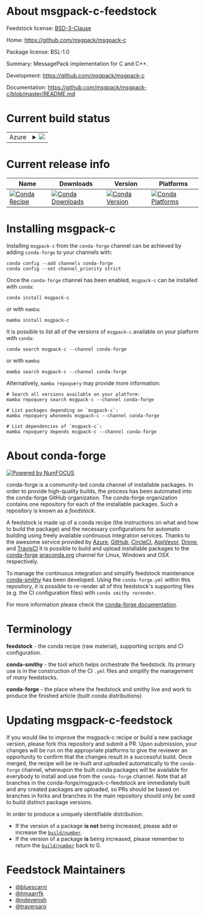 About msgpack-c-feedstock
=========================

Feedstock license: [BSD-3-Clause](https://github.com/conda-forge/msgpack-c-feedstock/blob/main/LICENSE.txt)

Home: https://github.com/msgpack/msgpack-c

Package license: BSL-1.0

Summary: MessagePack implementation for C and C++.

Development: https://github.com/msgpack/msgpack-c

Documentation: https://github.com/msgpack/msgpack-c/blob/master/README.md

Current build status
====================


<table>
    
  <tr>
    <td>Azure</td>
    <td>
      <details>
        <summary>
          <a href="https://dev.azure.com/conda-forge/feedstock-builds/_build/latest?definitionId=648&branchName=main">
            <img src="https://dev.azure.com/conda-forge/feedstock-builds/_apis/build/status/msgpack-c-feedstock?branchName=main">
          </a>
        </summary>
        <table>
          <thead><tr><th>Variant</th><th>Status</th></tr></thead>
          <tbody><tr>
              <td>linux_64</td>
              <td>
                <a href="https://dev.azure.com/conda-forge/feedstock-builds/_build/latest?definitionId=648&branchName=main">
                  <img src="https://dev.azure.com/conda-forge/feedstock-builds/_apis/build/status/msgpack-c-feedstock?branchName=main&jobName=linux&configuration=linux%20linux_64_" alt="variant">
                </a>
              </td>
            </tr><tr>
              <td>linux_aarch64</td>
              <td>
                <a href="https://dev.azure.com/conda-forge/feedstock-builds/_build/latest?definitionId=648&branchName=main">
                  <img src="https://dev.azure.com/conda-forge/feedstock-builds/_apis/build/status/msgpack-c-feedstock?branchName=main&jobName=linux&configuration=linux%20linux_aarch64_" alt="variant">
                </a>
              </td>
            </tr><tr>
              <td>linux_ppc64le</td>
              <td>
                <a href="https://dev.azure.com/conda-forge/feedstock-builds/_build/latest?definitionId=648&branchName=main">
                  <img src="https://dev.azure.com/conda-forge/feedstock-builds/_apis/build/status/msgpack-c-feedstock?branchName=main&jobName=linux&configuration=linux%20linux_ppc64le_" alt="variant">
                </a>
              </td>
            </tr><tr>
              <td>osx_64</td>
              <td>
                <a href="https://dev.azure.com/conda-forge/feedstock-builds/_build/latest?definitionId=648&branchName=main">
                  <img src="https://dev.azure.com/conda-forge/feedstock-builds/_apis/build/status/msgpack-c-feedstock?branchName=main&jobName=osx&configuration=osx%20osx_64_" alt="variant">
                </a>
              </td>
            </tr><tr>
              <td>osx_arm64</td>
              <td>
                <a href="https://dev.azure.com/conda-forge/feedstock-builds/_build/latest?definitionId=648&branchName=main">
                  <img src="https://dev.azure.com/conda-forge/feedstock-builds/_apis/build/status/msgpack-c-feedstock?branchName=main&jobName=osx&configuration=osx%20osx_arm64_" alt="variant">
                </a>
              </td>
            </tr><tr>
              <td>win_64</td>
              <td>
                <a href="https://dev.azure.com/conda-forge/feedstock-builds/_build/latest?definitionId=648&branchName=main">
                  <img src="https://dev.azure.com/conda-forge/feedstock-builds/_apis/build/status/msgpack-c-feedstock?branchName=main&jobName=win&configuration=win%20win_64_" alt="variant">
                </a>
              </td>
            </tr>
          </tbody>
        </table>
      </details>
    </td>
  </tr>
</table>

Current release info
====================

| Name | Downloads | Version | Platforms |
| --- | --- | --- | --- |
| [![Conda Recipe](https://img.shields.io/badge/recipe-msgpack--c-green.svg)](https://anaconda.org/conda-forge/msgpack-c) | [![Conda Downloads](https://img.shields.io/conda/dn/conda-forge/msgpack-c.svg)](https://anaconda.org/conda-forge/msgpack-c) | [![Conda Version](https://img.shields.io/conda/vn/conda-forge/msgpack-c.svg)](https://anaconda.org/conda-forge/msgpack-c) | [![Conda Platforms](https://img.shields.io/conda/pn/conda-forge/msgpack-c.svg)](https://anaconda.org/conda-forge/msgpack-c) |

Installing msgpack-c
====================

Installing `msgpack-c` from the `conda-forge` channel can be achieved by adding `conda-forge` to your channels with:

```
conda config --add channels conda-forge
conda config --set channel_priority strict
```

Once the `conda-forge` channel has been enabled, `msgpack-c` can be installed with `conda`:

```
conda install msgpack-c
```

or with `mamba`:

```
mamba install msgpack-c
```

It is possible to list all of the versions of `msgpack-c` available on your platform with `conda`:

```
conda search msgpack-c --channel conda-forge
```

or with `mamba`:

```
mamba search msgpack-c --channel conda-forge
```

Alternatively, `mamba repoquery` may provide more information:

```
# Search all versions available on your platform:
mamba repoquery search msgpack-c --channel conda-forge

# List packages depending on `msgpack-c`:
mamba repoquery whoneeds msgpack-c --channel conda-forge

# List dependencies of `msgpack-c`:
mamba repoquery depends msgpack-c --channel conda-forge
```


About conda-forge
=================

[![Powered by
NumFOCUS](https://img.shields.io/badge/powered%20by-NumFOCUS-orange.svg?style=flat&colorA=E1523D&colorB=007D8A)](https://numfocus.org)

conda-forge is a community-led conda channel of installable packages.
In order to provide high-quality builds, the process has been automated into the
conda-forge GitHub organization. The conda-forge organization contains one repository
for each of the installable packages. Such a repository is known as a *feedstock*.

A feedstock is made up of a conda recipe (the instructions on what and how to build
the package) and the necessary configurations for automatic building using freely
available continuous integration services. Thanks to the awesome service provided by
[Azure](https://azure.microsoft.com/en-us/services/devops/), [GitHub](https://github.com/),
[CircleCI](https://circleci.com/), [AppVeyor](https://www.appveyor.com/),
[Drone](https://cloud.drone.io/welcome), and [TravisCI](https://travis-ci.com/)
it is possible to build and upload installable packages to the
[conda-forge](https://anaconda.org/conda-forge) [anaconda.org](https://anaconda.org/)
channel for Linux, Windows and OSX respectively.

To manage the continuous integration and simplify feedstock maintenance
[conda-smithy](https://github.com/conda-forge/conda-smithy) has been developed.
Using the ``conda-forge.yml`` within this repository, it is possible to re-render all of
this feedstock's supporting files (e.g. the CI configuration files) with ``conda smithy rerender``.

For more information please check the [conda-forge documentation](https://conda-forge.org/docs/).

Terminology
===========

**feedstock** - the conda recipe (raw material), supporting scripts and CI configuration.

**conda-smithy** - the tool which helps orchestrate the feedstock.
                   Its primary use is in the construction of the CI ``.yml`` files
                   and simplify the management of *many* feedstocks.

**conda-forge** - the place where the feedstock and smithy live and work to
                  produce the finished article (built conda distributions)


Updating msgpack-c-feedstock
============================

If you would like to improve the msgpack-c recipe or build a new
package version, please fork this repository and submit a PR. Upon submission,
your changes will be run on the appropriate platforms to give the reviewer an
opportunity to confirm that the changes result in a successful build. Once
merged, the recipe will be re-built and uploaded automatically to the
`conda-forge` channel, whereupon the built conda packages will be available for
everybody to install and use from the `conda-forge` channel.
Note that all branches in the conda-forge/msgpack-c-feedstock are
immediately built and any created packages are uploaded, so PRs should be based
on branches in forks and branches in the main repository should only be used to
build distinct package versions.

In order to produce a uniquely identifiable distribution:
 * If the version of a package **is not** being increased, please add or increase
   the [``build/number``](https://docs.conda.io/projects/conda-build/en/latest/resources/define-metadata.html#build-number-and-string).
 * If the version of a package **is** being increased, please remember to return
   the [``build/number``](https://docs.conda.io/projects/conda-build/en/latest/resources/define-metadata.html#build-number-and-string)
   back to 0.

Feedstock Maintainers
=====================

* [@bluescarni](https://github.com/bluescarni/)
* [@hmaarrfk](https://github.com/hmaarrfk/)
* [@ndevenish](https://github.com/ndevenish/)
* [@traversaro](https://github.com/traversaro/)

